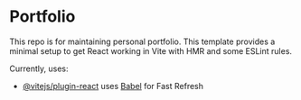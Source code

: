 # Portfolio
This repo is for maintaining personal portfolio. This template provides a minimal setup to get React working in Vite with HMR and some ESLint rules.

Currently, uses:

- [@vitejs/plugin-react](https://github.com/vitejs/vite-plugin-react/blob/main/packages/plugin-react/README.md) uses [Babel](https://babeljs.io/) for Fast Refresh
